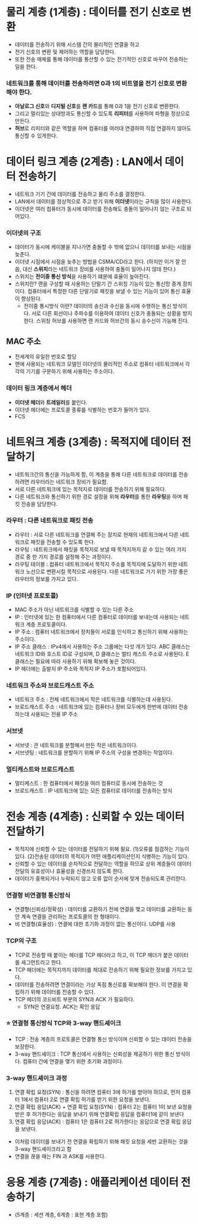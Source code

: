 # 물리 계층 (1계층) : 데이터를 전기 신호로 변환
- 데이터를 전송하기 위해 시스템 간의 물리적인 연결을 하고
- 전기 신호의 변환 및 제어하는 역할을 담당한다.
- 또한 전송 매체를 통해 데이터를 통산할 수 있는 전기적인 신호로 바꾸어 전송하는 일을 한다.

### 네트워크를 통해 데이터를 전송하려면 0과 1의 비트열을 전기 신호로 변환해야 한다.
- **아날로그 신호**와 **디지털 신호**를 **랜 카드**를 통해 0과 1을 전기 신호로 변환한다.
- 그리고 멀리있는 상대방과도 통신할 수 있도록 **리피터**를 사용하여 파형을 정상으로 만든다.
- **허브**로 리피터와 같은 역할을 하며 컴퓨터를 여러대 연결하여 직접 연결하지 않아도 통신할 수 있게한다.

# 데이터 링크 계층 (2계층) : LAN에서 데이터 전송하기
- 네트워크 기기 간에 데이터를 전송하고 물리 주소를 결정한다.
- LAN에서 데이터를 정상적으로 주고 받기 위해 **이더넷**이라는 규칙을 많이 사용한다.
- 이더넷은 여러 컴퓨터가 동시에 데이터를 전송해도 충돌이 일어나지 않는 구조로 되어있다.

### 이더넷의 구조
- 데이터가 동시에 케이블을 지나가면 충돌할 수 밖에 없으니 데이터를 보내는 시점을 늦춘다.
- 이더넷 시점에서 시점을 늦추는 방법을 CSMA/CD라고 한다. (하지만 이거 잘 안씀, 대신 **스위치**라는 네트워크 장비를 사용하여 충돌이 일어나지 않데 한다.)
- 스위치는 **전이중 통신 방식**을 사용하기 떄문에 효율이 높아진다.
- 스위치란? 랜을 구성할 때 사용하는 단말기 간 스위칭 기능이 있는 통신망 중계 장치이다. 컴퓨터에서 특정한 다른 단말기로 패킷을 보낼 수 있는 기능이 있어 통신 효율이 향상된다.
    - 전이중 통시방식 이란? 데이터의 송신과 수신을 동시에 수행하는 통신 방식이다. 서로 다른 회선이나 주파수를 이용하여 데이터 신호가 충돌되는 상황을 방지한다. 스위칭 허브를 사용하면 랜 카드와 허브간의 동시 송수신이 가능해 진다.

## MAC 주소
- 전세계의 유일한 번호로 할당
-   랜에 사용되는 네트워크 모델인 이더넷의 물리적인 주소로 컴퓨터 네트워크에서 각각의 기기를 구분하기 위해 사용하는 주소이다.

### 데이터 링크 계층에서 헤더
- **이더넷 헤더**와 **트레일러**를 붙인다.
- 이더넷 헤더에는 프로토콜 종류를 식별하는 번호가 들어가 있다.
- FCS 


# 네트워크 계층 (3계층) : 목적지에 데이터 전달하기
- 네트워크간의 통신을 가능하게 함, 이 계층을 통해 다른 네트워크로 데이터를 전송하려면 라우터라는 네트워크 장비가 필요함.
- 서로 다른 네트워크에 있는 목적지로 데이터를 전송하기 위해 필요하다.
- 다른 네트워크와 통신하기 위한 경로 설정을 위해 **라우터**를 통한 **라우팅**을 하며 패킷 전송을 담당한다.

### 라우터 : 다른 네트워크로 패킷 전송
- 라우터 : 서로 다른 네트워크를 연결해 주는 장치로 현재의 네트워크에서 다른 네트워크로 패킷을 전송할 수 있도록 한다.
- 라우팅 : 네트워크에서 패킷을 목적지로 보낼 때 목적지까지 갈 수 있는 여러 가지 경로 중 한 가지 경로를 설정해 주는 과정이다.
- 라우팅 테이블 : 컴퓨터 네트워크에서 목적지 주소를 목적지에 도달하기 위한 네트워크 노선으로 변환시킬 목적으로 사용된다. 다른 네트워크로 가기 위한 가장 좋은 라우터의 정보를 가지고 있다.

### IP (인터넷 프로토콜)
- MAC 주소가 아닌 네트워크를 식별할 수 있는 다른 주소
- IP : 인터넷에 있는 한 컴퓨터에서 다른 컴퓨터로 데이터를 보내는데 사용되는 네트워크 계층 프로토콜이다.
- IP 주소 : 컴퓨터 네트워크에서 장치들이 서로를 인식하고 통신하기 위해 사용하는 주소이다.
- IP 주소 클래스 : IPv4에서 사용하는 주소 그룹에는 다섯 개가 있다. ABC 클래스는 네트워크 ID와 호스트 ID로 구성되며, D 클래스는 멀티 캐스트 주소로 사용된다. E 클래스는 필요에 따라 사용하기 위해 확보해 놓은 것이다.
- IP 헤더에는 출발지 IP 주소와 목적지 IP 주소가 포함되어있다.

### 네트워크 주소와 브로드캐스트 주소
- 네트워크 주소 : 전체 네트워크에서 작은 네트워크를 식별하는데 사용된다.
- 브로드캐스트 주소 : 네트워크에 있는 컴퓨터나 장비 모두에게 한번에 데이터 전송하는데 사용되는 전용 IP 주소

### 서브넷
- 서브넷 : 큰 네트워크를 분할해서 만든 작은 네트워크이다.
- 서브넷팅 : 네트워크를 분할하기 위해 IP 주소의 구성을 변경하는 작업이다.

### 멀티캐스트와 브로드캐스트
- 멀티케스트 : 한 컴퓨터에서 패킷을 여러 컴퓨터로 동시에 전송하는 것
- 브로드캐스트 : IP 네트워크에 있는 모든 컴퓨터로 데이터를 전송하는 방식


# 전송 계층 (4계층) : 신뢰할 수 있는 데이터 전달하기
- 목적지에 신뢰할 수 있는 데이터를 전달하기 위해 필요. (1)오류를 점검하는 기능이 있다. (2)전송된 데이터의 목적지가 어떤 애플리케이션인지 식병하는 기능이 있다.
- 신뢰할 수 있는 데이터를 순차적으로 전달하는 역할을 하므로 상위 계층들이 데이터 전달의 유효성이나 효율성을 신경쓰지 않도록 한다.
- 데이터가 중복되거나 누락되지 않고 오류 없이 순서에 맞게 전송되도록 관리한다.

### 연결형 비연결형 통신방식
- 연결형(신뢰성/정확성) : 데이터를 교환하기 전에 연결을 맺고 데이터를 교환하는 동안 계속 연결을 관리하는 프로토콜의 한 형태이다.
- 비 연결형(효율성) : 연결에 대한 초기화 과정이 없는 통신이다. UDP를 사용

### TCP의 구조
- TCP로 전송할 때 붙이는 헤더를 TCP 헤더라고 하고, 이 TCP 헤더가 붙은 데이터를 세그먼트라고 한다.
- TCP 헤더에는 목적지까지 데이터를 제대로 전송하기 위해 필요한 정보를 가지고 있다.
- 데이터를 전송하려면 연결이라는 가상 독점 통신로를 확보해야 한다. 이 연결을 확립하기 위해 데이터를 전송할 수 있다.
- TCP 헤더의 코드비트 부분의 SYN과 ACK 가 필요하다.
    - SYN은 연결요청. ACK는 확인 응답

### ⭐️ 연결형 통신방식 TCP와 3-way 핸드셰이크
- TCP : 전송 계층의 프로토콜은 연결형 통신 방식이며 신뢰할 수 있는 데이터 전송을 보장한다.
- 3-way 핸드셰이크 : TCP 통신에서 사용하는 신뢰성을 제공하기 위한 통신 방식이다. 컴퓨터 간에 연결을 맺기 위한 초기화 과정이다.

### 3-way 핸드셰이크 과정
1. 연결 확립 요청(SYN) : 통신을 하려면 컴퓨터 3에 허가를 받아야 하므로, 먼저 컴퓨터 1에서 컴퓨터 2로 연결 확립 허가를 받기 위한 요청을 보낸다. 
2. 연결 확립 응답(ACK) + 연결 확립 요청(SYN) : 컴퓨터 2는 컴퓨터 1이 보낸 요청을 받은 후 허가한다는 응답을 보내기 위해 연결확립 응답을 컴퓨터1에 같이 보낸다
3. 연결 확립 응답(ACK) : 컴퓨터 1은 컴퓨터 2로 허가한다는 응답으로 연결 확립 응답을 보낸다.
- 이처럼 데이터를 보내기 전 연결을 확립하기 위해 패킷 요청을 세번 교환하는 것을 3-way 핸드셰이크라고 함
- 연결을 끊을 때는 FIN 과 ASK를 사용한다.


# 응용 계층 (7계층) : 애플리케이션 데이터 전송하기
- (5계층 : 세션 계층, 6계층 : 표현 계층 포함) 